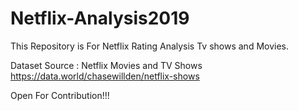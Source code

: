 # Netflix-Analysis2019
This Repository is For Netflix Rating Analysis Tv shows and Movies.

Dataset Source : Netflix Movies and TV Shows https://data.world/chasewillden/netflix-shows

Open For Contribution!!!
